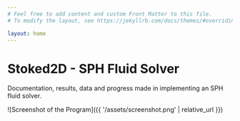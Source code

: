 ```yaml
---
# Feel free to add content and custom Front Matter to this file.
# To modify the layout, see https://jekyllrb.com/docs/themes/#overriding-theme-defaults

layout: home
---
```

# Stoked2D - SPH Fluid Solver

Documentation, results, data and progress made in implementing an SPH fluid solver.


  ![Screenshot of the Program]({{ '/assets/screenshot.png' | relative_url }})
